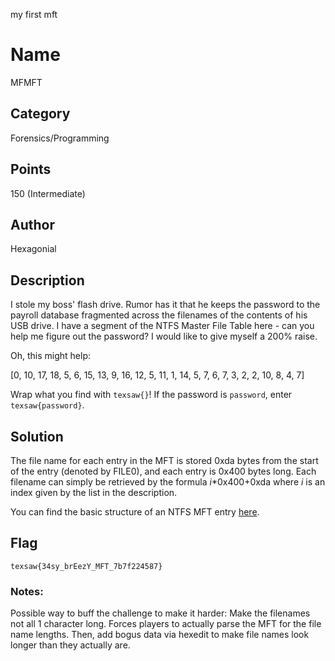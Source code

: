 my first mft

# Name
MFMFT

## Category
Forensics/Programming

## Points
150 (Intermediate)

## Author
Hexagonial

## Description
I stole my boss' flash drive. Rumor has it that he keeps the password to the payroll database fragmented across the filenames of the contents of his USB drive. I have a segment of the NTFS Master File Table here - can you help me figure out the password? I would like to give myself a 200% raise.

Oh, this might help:

[0, 10, 17, 18, 5, 6, 15, 13, 9, 16, 12, 5, 11, 1, 14, 5, 7, 6, 7, 3, 2, 2, 10, 8, 4, 7]

Wrap what you find with `texsaw{}`! If the password is `password`, enter `texsaw{password}`.

## Solution
The file name for each entry in the MFT is stored 0xda bytes from the start of the entry (denoted by FILE0), and each entry is 0x400 bytes long. Each filename can simply be retrieved by the formula _i_*0x400+0xda where _i_ is an index given by the list in the description.

You can find the basic structure of an NTFS MFT entry [here](https://www.futurelearn.com/info/courses/introduction-to-malware-investigations/0/steps/146529).

## Flag
`texsaw{34sy_brEezY_MFT_7b7f224587}`

### Notes:
Possible way to buff the challenge to make it harder: Make the filenames not all 1 character long. Forces players to actually parse the MFT for the file name lengths. Then, add bogus data via hexedit to make file names look longer than they actually are.
